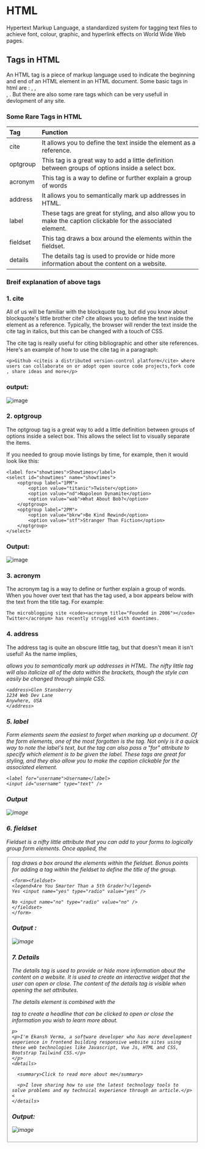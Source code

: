 # HTML
Hypertext Markup Language, a standardized system for tagging text files to achieve font, colour, graphic, and hyperlink effects on World Wide Web pages.
## Tags in HTML
An HTML tag is a piece of markup language used to indicate the beginning and end of an HTML element in an HTML document. Some basic tags in html are : <head>, <body>,<br>, <a>.
But there are also some rare tags which can be very usefull in devlopment of any site.
### Some Rare Tags in HTML
| Tag  | Function|
|:----------|:------------------------|
|cite|It allows you to define the text inside the element as a reference.|
|optgroup|This tag is a great way to add a little definition between groups of options inside a select box.|
|acronym|This tag is a way to define or further explain a group of words|
|address|It allows you to semantically mark up addresses in HTML.|
|label| These tags are great for styling, and also allow you to make the caption clickable for the associated element.|
|fieldset| This tag draws a box around the elements within the fieldset. |
|details|The details tag is used to provide or hide more information about the content on a website.|
### Breif explanation of above tags
### 1. cite
All of us will be familiar with the blockquote tag, but did you know about blockquote's little brother cite? cite allows you to define the text inside the element as a reference. Typically, the browser will render the text inside the cite tag in italics, but this can be changed with a touch of CSS.

The cite tag is really useful for citing bibliographic and other site references. Here's an example of how to use the cite tag in a paragraph:
```
<p>Github <citeis a distributed version-control platform</cite> where users can collaborate on or adopt open source code projects,fork code , share ideas and more</p>
```
### output:
![image](https://user-images.githubusercontent.com/97960380/194769564-b3900eae-288a-464d-bd15-38aaaa53769f.png)

### 2. optgroup
The optgroup tag is a great way to add a little definition between groups of options inside a select box. This allows the select list to visually separate the items.

If you needed to group movie listings by time, for example, then it would look like this:
```
<label for="showtimes">Showtimes</label>
<select id="showtimes" name="showtimes"> 
    <optgroup label="1PM">
        <option value="titanic">Twister</option> 
        <option value="nd">Napoleon Dynamite</option> 
        <option value="wab">What About Bob?</option> 
    </optgroup> 
    <optgroup label="2PM">
        <option value="bkrw">Be Kind Rewind</option> 
        <option value="stf">Stranger Than Fiction</option> 
    </optgroup> 
</select>
```
### Output:
![image](https://user-images.githubusercontent.com/97960380/194769721-6311f274-8241-42ae-b294-5c1a5f03c1f0.png)
### 3. acronym
The acronym tag is a way to define or further explain a group of words. When you hover over text that has the <acronym> tag used, a box appears below with the text from the title tag. For example:
```
The microblogging site <code><acronym title="Founded in 2006"></code> Twitter</acronym> has recently struggled with downtimes.
```
### 4. address
The address tag is quite an obscure little tag, but that doesn't mean it isn't useful! As the name implies, <address> allows you to semantically mark up addresses in HTML. The nifty little tag will also italicize all of the data within the brackets, though the style can easily be changed through simple CSS.
```
<address>Glen Stansberry
1234 Web Dev Lane
Anywhere, USA
</address>
```
### 5. label
Form elements seem the easiest to forget when marking up a document. Of the form elements, one of the most forgotten is the <label> tag. Not only is it a quick way to note the label's text, but the <label> tag can also pass a "for" attribute to specify which element is to be given the label. These <label> tags are great for styling, and they also allow you to make the caption clickable for the associated element.
```
<label for="username">Username</label>
<input id="username" type="text" />
```
### Output
![image](https://user-images.githubusercontent.com/97960380/194840662-b841c3ea-b3b9-4e9b-aca6-6466c21a74fc.png)
### 6. fieldset
Fieldset is a nifty little attribute that you can add to your forms to logically group form elements. Once applied, the <fieldset> tag draws a box around the elements within the fieldset. Bonus points for adding a <label> tag within the fieldset to define the title of the group.
```
<form><fieldset>
<legend>Are You Smarter Than a 5th Grader?</legend>
Yes <input name="yes" type="radio" value="yes" />

No <input name="no" type="radio" value="no" />
</fieldset>
</form>
```
### Output :
![image](https://user-images.githubusercontent.com/97960380/194840972-eaf394c3-0b50-4c54-8ccb-1165e0a862e6.png)

### 7. Details
The details tag is used to provide or hide more information about the content on a website. It is used to create an interactive widget that the user can open or close. The content of the details tag is visible when opening the set attributes.

The details element is combined with the <summary> tag to create a headline that can be clicked to open or close the information you wish to learn more about.
```
p>
<p>I'm Ekansh Verma, a software developer who has more development experience in frontend building responsive website sites using these web technologies like Javascript, Vue Js, HTML and CSS, Bootstrap Tailwind CSS.</p>
</p>
<details>

  <summary>Click to read more about me</summary>

  <p>I love sharing how to use the latest technology tools to solve problems and my technical experience through an article.</p>
<
</details>
```
### Output:
![image](https://user-images.githubusercontent.com/97960380/194841634-37b64906-a4fd-4acc-9181-435d6b344a79.png)





